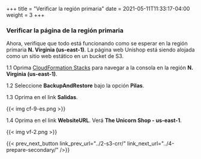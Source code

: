 +++
title = "Verificar la región primaria"
date =  2021-05-11T11:33:17-04:00
weight = 3
+++

### Verificar la página de la región primaria

Ahora, verifique que todo está funcionando como se esperar en la región primaria **N. Virginia (us-east-1)**. La página web Unishop está siendo alojada como un sitio web estático en un bucket de S3.

1.1 Oprima [CloudFormation Stacks](https://console.aws.amazon.com/cloudformation/home?region=us-east-1#/stacks/) para navegar a la consola en la región **N. Virginia (us-east-1)**.

1.2 Seleccione **BackupAndRestore** bajo la opción **Pilas**.

1.3 Oprima en el link **Salidas**.

{{< img cf-9-es.png >}}

1.4 Oprima en el link **WebsiteURL**. Verá **The Unicorn Shop - us-east-1**.

{{< img vf-2.png >}}

{{< prev_next_button link_prev_url="../2-s3-crr/" link_next_url="../4-prepare-secondary/" />}}